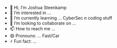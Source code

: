 - 👋 Hi, I’m Joshua Steenkamp 
- 👀 I’m interested in ...
- 🌱 I’m currently learning ... CyberSec n coding stuff
- 💞️ I’m looking to collaborate on ...
- 📫 How to reach me ...
- 😄 Pronouns: ... Fast/Car
- ⚡ Fun fact: ...

<!---
lofiware/lofiware is a ✨ special ✨ repository because its `README.md` (this file) appears on your GitHub profile.
You can click the Preview link to take a look at your changes.
--->
